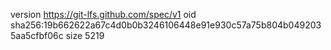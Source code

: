 version https://git-lfs.github.com/spec/v1
oid sha256:19b662622a67c4d0b0b3246106448e91e930c57a75b804b0492035aa5cfbf06c
size 5219
